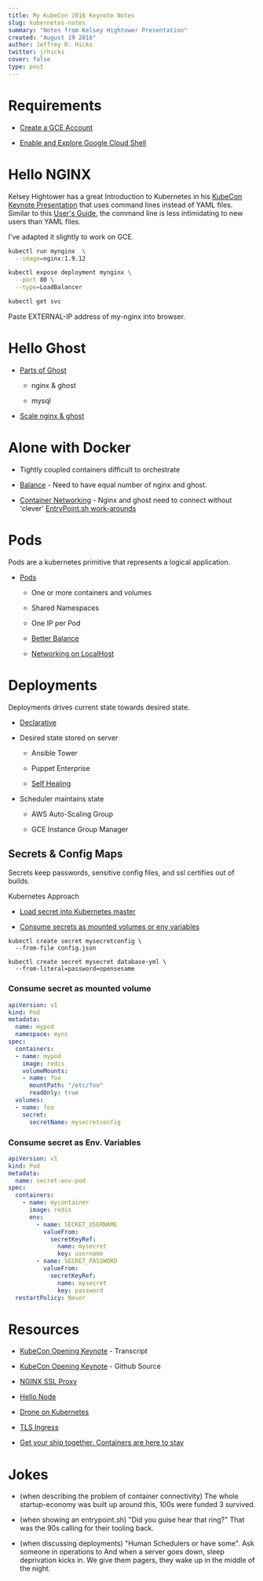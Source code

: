 ```yaml
---
title: My KubeCon 2016 Keynote Notes
slug: kubernetes-notes
summary: "Notes from Kelsey Hightower Presentation"
created: "August 19 2016"
author: Jeffrey R. Hicks
twitter: jrhicks
cover: false
type: post
---
```


# Requirements

* [Create a GCE Account](https://github.com/kelseyhightower/craft-kubernetes-workshop/blob/master/labs/create-gce-account.md)

* [Enable and Explore Google Cloud Shell](https://github.com/kelseyhightower/craft-kubernetes-workshop/blob/master/labs/enable-and-explore-cloud-shell.md)

# Hello NGINX

Kelsey Hightower has a great Introduction to Kubernetes in his [KubeCon Keynote Presentation](https://www.youtube.com/watch?v=Wyl4O3CHzV0) that uses command lines instead of YAML files.  Similar to this [User's Guide](http://kubernetes.io/docs/user-guide/simple-nginx/), the command line is less intimidating to new users than YAML files.

I've adapted it slightly to work on GCE.

```bash
kubectl run mynginx  \
  --image=nginx:1.9.12

kubectl expose deployment mynginx \
  --port 80 \
  --type=LoadBalancer

kubectl get svc
```
Paste EXTERNAL-IP address of my-nginx into browser.

# Hello Ghost

  * [Parts of Ghost](https://youtu.be/Wyl4O3CHzV0?t=6m44s)

    * nginx & ghost

    * mysql

  * [Scale nginx & ghost](https://youtu.be/Wyl4O3CHzV0?t=7m25s)

# Alone with Docker

 * Tightly coupled containers difficult to orchestrate

  * [Balance](https://youtu.be/Wyl4O3CHzV0?t=8m42s) - Need to have equal number of nginx and ghost.

  * [Container Networking](https://youtu.be/Wyl4O3CHzV0?t=8m10s) - Nginx and ghost need to connect without 'clever' [EntryPoint.sh work-arounds](https://youtu.be/Wyl4O3CHzV0?t=9m12s)

# Pods

Pods are a kubernetes primitive that represents a logical application.

* [Pods](https://youtu.be/Wyl4O3CHzV0?t=9m48s)

  * One or more containers and volumes

  * Shared Namespaces

  * One IP per Pod

  * [Better Balance](https://youtu.be/Wyl4O3CHzV0?t=7m25s)

  * [Networking on LocalHost](https://youtu.be/Wyl4O3CHzV0?t=10m28s)

# Deployments

Deployments drives current state towards desired state.

* [Declarative](https://youtu.be/Wyl4O3CHzV0?t=11m38s)

* Desired state stored on server

  * Ansible Tower

  * Puppet Enterprise

  * [Self Healing](https://youtu.be/Wyl4O3CHzV0?t=12m18s)

* Scheduler maintains state

  * AWS Auto-Scaling Group

  * GCE Instance Group Manager


## Secrets & Config Maps

Secrets keep passwords, sensitive config files, and
ssl certifies out of builds.

Kubernetes Approach

 * [Load secret into Kubernetes master](https://youtu.be/Wyl4O3CHzV0?t=13m9s)

 * [Consume secrets as mounted volumes or env variables](https://youtu.be/Wyl4O3CHzV0?t=14m35s)

```
kubectl create secret mysecretconfig \
  --from-file config.json

kubectl create secret mysecret database-yml \
  --from-literal=password=opensesame
```

### Consume secret as mounted volume

```yaml
apiVersion: v1
kind: Pod
metadata:
  name: mypod
  namespace: myns
spec:
  containers:
  - name: mypod
    image: redis
    volumeMounts:
    - name: foo
      mountPath: "/etc/foo"
      readOnly: true
  volumes:
  - name: foo
    secret:
      secretName: mysecretconfig
```

### Consume secret as Env. Variables

```yaml
apiVersion: v1
kind: Pod
metadata:
  name: secret-env-pod
spec:
  containers:
    - name: mycontainer
      image: redis
      env:
        - name: SECRET_USERNAME
          valueFrom:
            secretKeyRef:
              name: mysecret
              key: username
        - name: SECRET_PASSWORD
          valueFrom:
            secretKeyRef:
              name: mysecret
              key: password
  restartPolicy: Never
```


# Resources

* [KubeCon Opening Keynote](https://clusterhq.com/2016/03/30/kubecon-keynote-kelsey-hightower/#transcript) - Transcript

* [KubeCon Opening Keynote](https://github.com/kelseyhightower/talks/tree/master/kubecon-eu-2016/demo) - Github Source

* [NGINX SSL Proxy](https://github.com/GoogleCloudPlatform/nginx-ssl-proxy)

* [Hello Node](http://kubernetes.io/docs/hellonode/)

* [Drone on Kubernetes](https://github.com/drone-demos/drone-on-kubernetes/tree/drone-0.5/gke-with-https)

* [TLS Ingress](http://kubernetes.io/docs/user-guide/ingress/#tls)

* [Get your ship together. Containers are here to stay](https://skillsmatter.com/skillscasts/7897-keynote-get-your-ship-together-containers-are-here-to-stay#showModal?modal-signup-complete)

# Jokes

* (when describing the problem of container connectivity) The whole startup-economy was built up around this, 100s were funded 3 survived.

* (when showing an entrypoint.sh) "Did you guise hear that ring?"  That was the 90s calling for their tooling back.

* (when discussing deployments) "Human Schedulers or have some".
Ask someone in operations to And when a server goes down, sleep deprivation kicks in.  We give them pagers, they wake up in the middle of the night.
